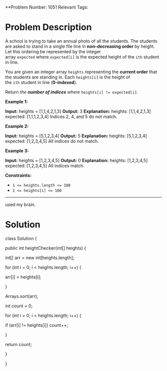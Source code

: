 
**Problem Number: 1051
Relevant Tags: 
<h1> Problem Description </h1>

A school is trying to take an annual photo of all the students. The students are asked to stand in a single file line in **non-decreasing order** by height. Let this ordering be represented by the integer array `expected` where `expected[i]` is the expected height of the `ith` student in line.

You are given an integer array `heights` representing the **current order** that the students are standing in. Each `heights[i]` is the height of the `ith` student in line (**0-indexed**).

Return _the **number of indices** where_ `heights[i] != expected[i]`.

**Example 1:**

**Input:** heights = [1,1,4,2,1,3]
**Output:** 3
**Explanation:** 
heights:  [1,1,4,2,1,3]
expected: [1,1,1,2,3,4]
Indices 2, 4, and 5 do not match.

**Example 2:**

**Input:** heights = [5,1,2,3,4]
**Output:** 5
**Explanation:**
heights:  [5,1,2,3,4]
expected: [1,2,3,4,5]
All indices do not match.

**Example 3:**

**Input:** heights = [1,2,3,4,5]
**Output:** 0
**Explanation:**
heights:  [1,2,3,4,5]
expected: [1,2,3,4,5]
All indices match.

**Constraints:**

- `1 <= heights.length <= 100`
- `1 <= heights[i] <= 100`
-----
used my brain.

<h1> Solution </h1>
class Solution {

public int heightChecker(int[] heights) {

int[] arr = new int[heights.length];

for (int i = 0; i < heights.length; i++) {

arr[i] = heights[i];

}

Arrays.sort(arr);

int count = 0;

for (int i = 0; i < heights.length; i++) {

if (arr[i] != heights[i]) count++;

}

return count;

}

}